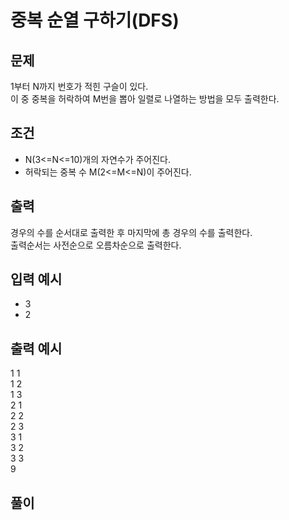 # 중복 순열 구하기(DFS)

## 문제

1부터 N까지 번호가 적힌 구슬이 있다.<br>
이 중 중복을 허락하여 M번을 뽑아 일렬로 나열하는 방법을 모두 출력한다.

## 조건

- N(3<=N<=10)개의 자연수가 주어진다.
- 허락되는 중복 수 M(2<=M<=N)이 주어진다.

## 출력
경우의 수를 순서대로 출력한 후 마지막에 총 경우의 수를 출력한다.<br>
출력순서는 사전순으로 오름차순으로 출력한다.


## 입력 예시
- 3
- 2


## 출력 예시
1 1<br>
1 2<br>
1 3<br>
2 1<br>
2 2<br>
2 3<br>
3 1<br>
3 2<br>
3 3<br>
9<br>

## 풀이

```js
```